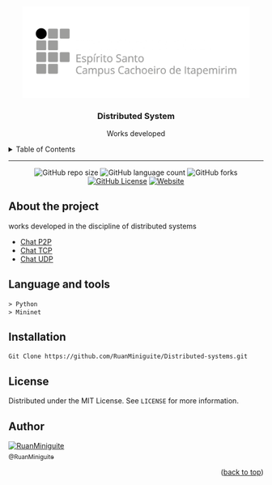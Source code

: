 <!--  
    Ruan Pezzin Miniguite
    V. 2.2 
-->

<!-- ============== HEADER ============== -->
<div align="center" id="header">
   <a href="https://github.com/RuanMiniguite"><img src="/assets/Ifes02.png" alt="Logo" width="450"></a>
  
  <h3>Distributed System</h3>
  <p>Works developed</p>
</div>


<!-- ===== SUMARIO ===== -->
<details>
  <summary>Table of Contents</summary>
  <ol>
    <li><a href="#about-the-project">About The Project</a></li>
    <li><a href="#language-and-tools">Language and tools</a></li>
    <li><a href="#installation">Installation</a></li>
    <li><a href="#license">License</a></li>
    <li><a href="#author">Author</a></li>
  </ol>
</details>

---



<!-- ============== SHIELDS ============== -->
<div align="center">

  ![GitHub repo size][GitHub repo size-shields]
  ![GitHub language count][GitHub language count-shields]
  ![GitHub forks][GitHub forks-shields]
  [![GitHub License][GitHub License-shields]][GitHub License-link]
  [![Website][Website-shields]][Website-link]
</div>



<!-- ============== ABOUT ============== -->
## About the project

<div align="center">
  <!-- <img src="/assets/ImageDefault.jpg" alt="Print" width=90% ><br><br> -->
</div>

<p>works developed in the discipline of distributed systems</p>

- [Chat P2P](https://github.com/RuanMiniguite/Distributed-systems/tree/main/Python_chat_P2P)
- [Chat TCP](https://github.com/RuanMiniguite/Distributed-systems/tree/main/Python_chat_TCP)
- [Chat UDP](https://github.com/RuanMiniguite/Distributed-systems/tree/main/Python_chat_UDP)


<!-- ============== LANGUAGE ============== -->
## Language and tools
```
> Python
> Mininet
```



<!-- ============== INSTALLATION ============== -->
## Installation

```
Git Clone https://github.com/RuanMiniguite/Distributed-systems.git
```


<!-- ============== LICENSE ============== -->
## License

Distributed under the MIT License. See `LICENSE` for more information.


<!-- ============== AUTHOR ============== -->
## Author

[<img alt="RuanMiniguite" src="https://github.com/RuanMiniguite.png?size=210" width="115"><br><sub>@RuanMiniguite</sub>](https://github.com/RuanMiniguite)


<p align="right">(<a href="#header">back to top</a>)</p>


<!-- ============== LINKs ============== -->
<!-- Alterar link -->
[Site-link]: https://github.com/RuanMiniguite/Distributed-systems
[GitHub License-link]: https://github.com/RuanMiniguite/Distributed-systems/blob/183f74b94ece7e7817980fd104e5c1b045cc40b2/LICENSE

<!-- Alterar caminho para repositorio [Template-Readme] -->
[GitHub repo size-shields]: https://img.shields.io/github/repo-size/RuanMiniguite/Distributed-systems?style=for-the-badge
[GitHub language count-shields]: https://img.shields.io/github/languages/count/RuanMiniguite/Distributed-systems?style=for-the-badge
[GitHub forks-shields]: https://img.shields.io/github/forks/RuanMiniguite/Distributed-systems?style=for-the-badge

<!-- link Shields-->
[GitHub License-shields]: https://img.shields.io/cocoapods/l/m?down_color=292929&up_color=292929&style=for-the-badge
[Site-shields]: https://img.shields.io/badge/Site-Live-292929?style=for-the-badge&logo=web&logoColor=white
[Website-link]: https://github.com/RuanMiniguite/Commit-Message
[Website-shields]: https://img.shields.io/website?down_color=292929&down_message=404&style=for-the-badge&logo=github&up_color=292929&up_message=Commit&url=https%3A%2F%2Fgithub.com%2FRuanMiniguite%2FCommit-Message
